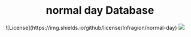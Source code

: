 <h1 align="center">normal day Database</h1>
![License](https://img.shields.io/github/license/Infragion/normal-day)
<a target="_blank" href="https://twitter.com/Infragion"><img src="https://img.shields.io/twitter/follow/Infragion"></a>
